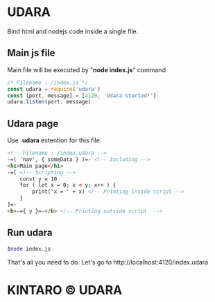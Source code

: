 # UDARA
Bind html and nodejs code inside a single file.
## Main js file
Main file will be executed by "**node index.js**" command
```javascript
/* Filename : /index.js */
const udara = require('udara')
const [port, message] = [4120, 'Udara started!']
udara.listen(port, message)
```
## Udara page
Use **.udara** extention for this file.
```html
<!-- Filename : /index.udara -->
-=( 'nav', { someData } )=-	<!-- Including -->
<h1>Main page</h1>
-=[ <!-- Scripting -->
	const y = 10
	for ( let x = 0; x < y; x++ ) {
		print('x = ' + x) <!-- Printing inside script -->
	}
]=-
<b>-={ y }=-</b> <!-- Printing outside script  -->
```
## Run udara
```bash
$node index.js
```
That's all you need to do. Let's go to http://localhost:4120/index.udara
# KINTARO &copy; UDARA